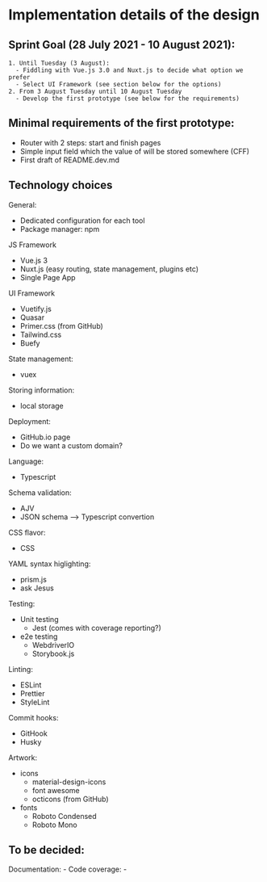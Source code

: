 # Implementation details of the design
## Sprint Goal (28 July 2021 - 10 August 2021):
    1. Until Tuesday (3 August):
      - Fiddling with Vue.js 3.0 and Nuxt.js to decide what option we prefer
      - Select UI Framework (see section below for the options)
    2. From 3 August Tuesday until 10 August Tuesday
      - Develop the first prototype (see below for the requirements)

## Minimal requirements of the first prototype:
  - Router with 2 steps: start and finish pages
  - Simple input field which the value of will be stored somewhere (CFF)
  - First draft of README.dev.md

## Technology choices
General:
 - Dedicated configuration for each tool
 - Package manager: npm

JS Framework
  - Vue.js 3
  - Nuxt.js (easy routing, state management, plugins etc) 
  - Single Page App

UI Framework
  - Vuetify.js
  - Quasar
  - Primer.css (from GitHub)
  - Tailwind.css
  - Buefy

State management:
  - vuex

Storing information:
  - local storage

Deployment:
  - GitHub.io page
  - Do we want a custom domain?

Language:
  - Typescript

Schema validation:
  - AJV
  - JSON schema --> Typescript convertion

CSS flavor:
  - CSS

YAML syntax higlighting:
  - prism.js 
  - ask Jesus

Testing:
  - Unit testing
    - Jest (comes with coverage reporting?)
  - e2e testing
    - WebdriverIO
    - Storybook.js

Linting:
  - ESLint
  - Prettier 
  - StyleLint

Commit hooks:
  - GitHook
  - Husky

Artwork:
  - icons
    - material-design-icons
    - font awesome
    - octicons (from GitHub) 
  - fonts
    - Roboto Condensed
    - Roboto Mono

## To be decided:
   Documentation:
     - 
   Code coverage:
     -
